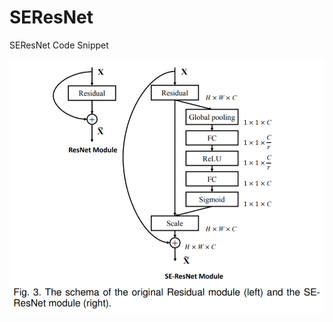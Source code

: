# SEResNet
SEResNet Code Snippet
<div align="center">
  <img src="Se-ResNet.png" width="600px"/>
</div>
